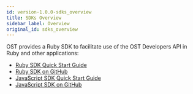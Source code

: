 ```yaml
---
id: version-1.0.0-sdks_overview
title: SDKs Overview
sidebar_label: Overview
original_id: sdks_overview
---
```


OST provides a Ruby SDK to facilitate use of the OST Developers API in Ruby and other applications:
* [<u>Ruby SDK Quick Start Guide</u>](3_01_SDK_RUBY.md)
* [<u>Ruby SDK on GitHub</u>](https://github.com/OpenSTFoundation/ost-sdk-ruby/tree/master)
* [<u>JavaScript SDK Quick Start Guide</u>](3_02_SDK_JAVASCRIPT.md)
* [<u>JavaScript SDK on GitHub</u>](https://github.com/OpenSTFoundation/ost-sdk-js/tree/master)

